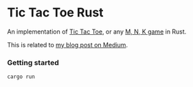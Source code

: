 # Tic Tac Toe Rust

An implementation of [Tic Tac Toe](https://en.wikipedia.org/wiki/Tic-tac-toe), 
or any [M, N, K game](https://en.wikipedia.org/wiki/M,n,k-game) in Rust.

This is related to [my blog post on Medium](https://medium.com/@pvinchon/tic-tac-toe-with-rust-81f636f4593d).


### Getting started
```sh
cargo run
```
